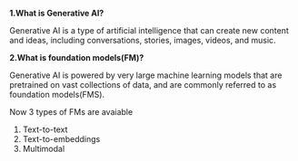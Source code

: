 **1.What is Generative AI?**

Generative AI is a type of artificial intelligence that can create new content and ideas, including conversations, stories, images, videos, and music.<br/>

**2.What is foundation models(FM)?**

 Generative AI is powered by very large machine learning models that are pretrained on vast collections of data, and are commonly referred to as foundation models(FMS).<br/>

 Now 3 types of FMs are avaiable <br/>
   1. Text-to-text <br/>
   2. Text-to-embeddings
   3. Multimodal
    

 
